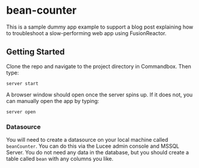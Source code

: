 # bean-counter

This is a sample dummy app example to support a blog post explaining how to troubleshoot a slow-performing web app using FusionReactor.

## Getting Started

Clone the repo and navigate to the project directory in Commandbox.  Then type:

```
server start
```
A browser window should open once the server spins up. If it does not, you can manually open the app by typing:
```
server open
```

### Datasource 

You will need to create a datasource on your local machine called `beanCounter`. You can do this via the Lucee admin console and MSSQL Server.  You do not need any data in the database, but you should create a table called `bean` with any columns you like. 
